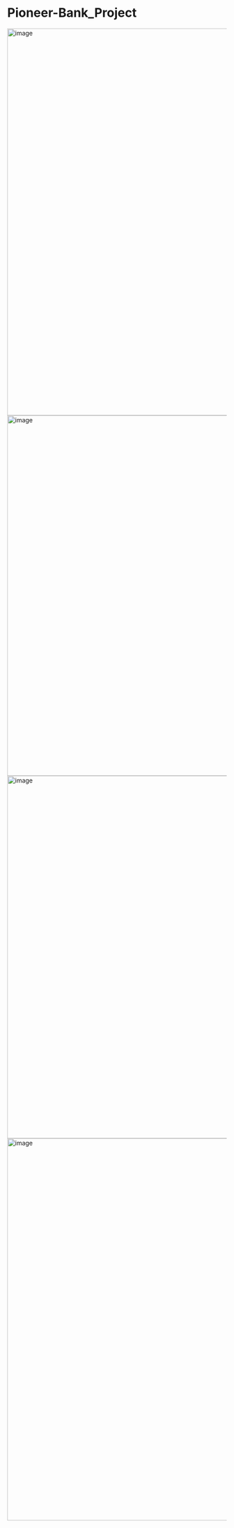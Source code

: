 # Pioneer-Bank_Project
<img width="1873" height="887" alt="image" src="https://github.com/user-attachments/assets/41984fd4-89ba-4913-bfbe-60fa57694520" />
<img width="1862" height="826" alt="image" src="https://github.com/user-attachments/assets/ed60d3e2-7829-4b3e-a190-8e32e3a65bd7" />
<img width="1830" height="831" alt="image" src="https://github.com/user-attachments/assets/cea1b075-2622-4400-916e-a0d8bfedfe05" />
<img width="1912" height="876" alt="image" src="https://github.com/user-attachments/assets/4c8c0457-ab62-4e6d-b488-322e81238f80" />
